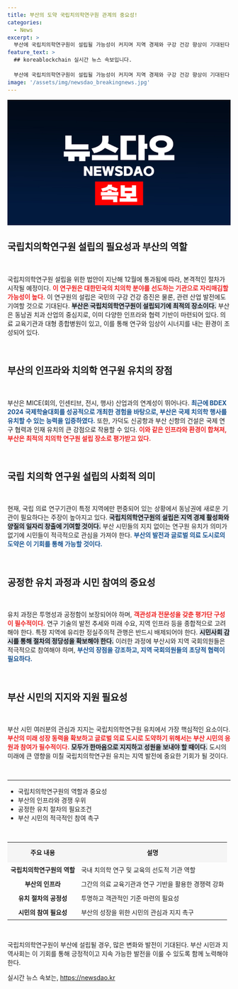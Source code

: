 ```yaml
---
title: 부산의 도약 국립치의학연구원 관계의 중요성!
categories:
  - News
excerpt: >
  부산에 국립치의학연구원이 설립될 가능성이 커지며 지역 경제와 구강 건강 향상이 기대된다. 치열한 유치 경쟁 속에서 공정한 평가가 필수적이며, 시민의 관심과 지지가 성공의 열쇠가 된다. 부산의 미래를 바꿀 이 기회를 놓치지 말자!
feature_text: >
  ## koreablockchain 실시간 뉴스 속보입니다.

  부산에 국립치의학연구원이 설립될 가능성이 커지며 지역 경제와 구강 건강 향상이 기대된다. 치열한 유치 경쟁 속에서 공정한 평가가 필수적이며, 시민의 관심과 지지가 성공의 열쇠가 된다. 부산의 미래를 바꿀 이 기회를 놓치지 말자!
image: '/assets/img/newsdao_breakingnews.jpg'
---
```


<p><img src="/assets/img/newsdao_breakingnews.jpg" alt="koreablockchain 속보" /></p>

<h2 data-ke-size="size26">국립치의학연구원 설립의 필요성과 부산의 역할</h2>

<p data-ke-size="size16">&nbsp;</p>

<p>국립치의학연구원 설립을 위한 법안이 지난해 12월에 통과됨에 따라, 본격적인 절차가 시작될 예정이다. <b><span style="color: #ee2323;">이 연구원은 대한민국의 치의학 분야를 선도하는 기관으로 자리매김할 가능성이 높다.</span></b> 이 연구원의 설립은 국민의 구강 건강 증진은 물론, 관련 산업 발전에도 기여할 것으로 기대된다. <b><span style="background-color: #21538527;">부산은 국립치의학연구원이 설립되기에 최적의 장소이다.</span></b> 부산은 동남권 치과 산업의 중심지로, 이미 다양한 인프라와 협력 기반이 마련되어 있다. 의료 교육기관과 대형 종합병원이 있고, 이를 통해 연구와 임상이 시너지를 내는 환경이 조성되어 있다. </p>

<p data-ke-size="size16">&nbsp;</p>

<h2 data-ke-size="size26">부산의 인프라와 치의학 연구원 유치의 장점</h2>

<p data-ke-size="size16">&nbsp;</p>

<p>부산은 MICE(회의, 인센티브, 전시, 행사) 산업과의 연계성이 뛰어나다. <b><span style="color: #1a5490;">최근에 BDEX 2024 국제학술대회를 성공적으로 개최한 경험을 바탕으로, 부산은 국제 치의학 행사를 유치할 수 있는 능력을 입증하였다.</span></b> 또한, 가덕도 신공항과 부산 신항의 건설은 국제 연구 협력과 인재 유치의 큰 강점으로 작용할 수 있다. <b><span style="color: #ee2323;">이와 같은 인프라와 환경이 합쳐져, 부산은 최적의 치의학 연구원 설립 장소로 평가받고 있다.</span></b></p>

<p data-ke-size="size16">&nbsp;</p>

<h2 data-ke-size="size26">국립 치의학 연구원 설립의 사회적 의미</h2>

<p data-ke-size="size16">&nbsp;</p>

<p>현재, 국립 의료 연구기관이 특정 지역에만 편중되어 있는 상황에서 동남권에 새로운 기관이 필요하다는 주장이 높아지고 있다. <b><span style="background-color: #21538527;">국립치의학연구원의 설립은 지역 경제 활성화와 양질의 일자리 창출에 기여할 것이다.</span></b> 부산 시민들의 지지 없이는 연구원 유치가 의미가 없기에 시민들이 적극적으로 관심을 가져야 한다. <b><span style="color: #1a5490;">부산의 발전과 글로벌 의료 도시로의 도약은 이 기회를 통해 가능할 것이다.</span></b></p>

<p data-ke-size="size16">&nbsp;</p>

<h2 data-ke-size="size26">공정한 유치 과정과 시민 참여의 중요성</h2>

<p data-ke-size="size16">&nbsp;</p>

<p>유치 과정은 투명성과 공정함이 보장되어야 하며, <b><span style="color: #ee2323;">객관성과 전문성을 갖춘 평가단 구성이 필수적이다.</span></b> 연구 기술의 발전 추세와 미래 수요, 지역 인프라 등을 종합적으로 고려해야 한다. 특정 지역에 유리한 정실주의적 관행은 반드시 배제되어야 한다. <b><span style="background-color: #21538527;">시민사회 감시를 통해 절차의 정당성을 확보해야 한다.</span></b> 이러한 과정에 부산시와 지역 국회의원들은 적극적으로 참여해야 하며, <b><span style="color: #1a5490;">부산의 장점을 강조하고, 지역 국회의원들의 초당적 협력이 필요하다.</span></b></p>

<p data-ke-size="size16">&nbsp;</p>

<h2 data-ke-size="size26">부산 시민의 지지와 지원 필요성</h2>

<p data-ke-size="size16">&nbsp;</p>

<p>부산 시민 여러분의 관심과 지지는 국립치의학연구원 유치에서 가장 핵심적인 요소이다. <b><span style="color: #ee2323;">부산의 미래 성장 동력을 확보하고 글로벌 의료 도시로 도약하기 위해서는 부산 시민의 응원과 참여가 필수적이다.</span></b> <b><span style="background-color: #21538527;">모두가 한마음으로 지지하고 성원을 보내야 할 때이다.</span></b> 도시의 미래에 큰 영향을 미칠 국립치의학연구원 유치는 지역 발전에 중요한 기회가 될 것이다.</p>

<p data-ke-size="size16">&nbsp;</p>

<hr>

<ul>
    <li>국립치의학연구원의 역할과 중요성</li>
    <li>부산의 인프라와 경쟁 우위</li>
    <li>공정한 유치 절차의 필요조건</li>
    <li>부산 시민의 적극적인 참여 촉구</li>
</ul>

<p data-ke-size="size16">&nbsp;</p>

<table style="width: 100%; border-collapse: collapse;">
    <tr style="background-color: #f5f5f5;">
        <td style="text-align: center; height: 40px;"><b>주요 내용</b></td>
        <td style="text-align: center; height: 40px;"><b>설명</b></td>
    </tr>
    <tr>
        <td style="text-align: center; height: 27px;"><b>국립치의학연구원의 역할</b></td>
        <td style="text-align: left; height: 27px;">국내 치의학 연구 및 교육의 선도적 기관 역할</td>
    </tr>
    <tr>
        <td style="text-align: center; height: 27px;"><b>부산의 인프라</b></td>
        <td style="text-align: left; height: 27px;">그간의 의료 교육기관과 연구 기반을 활용한 경쟁력 강화</td>
    </tr>
    <tr>
        <td style="text-align: center; height: 27px;"><b>유치 절차의 공정성</b></td>
        <td style="text-align: left; height: 27px;">투명하고 객관적인 기준 마련의 필요성</td>
    </tr>
    <tr>
        <td style="text-align: center; height: 27px;"><b>시민의 참여 필요성</b></td>
        <td style="text-align: left; height: 27px;">부산의 성장을 위한 시민의 관심과 지지 촉구</td>
    </tr>
</table>

<p data-ke-size="size16">&nbsp;</p>

<p>국립치의학연구원이 부산에 설립될 경우, 많은 변화와 발전이 기대된다. 부산 시민과 지역사회는 이 기회를 통해 긍정적이고 지속 가능한 발전을 이룰 수 있도록 함께 노력해야 한다.</p>
실시간 뉴스 속보는, <a href="https://newsdao.kr" rel="dofollow">https://newsdao.kr</a>


